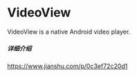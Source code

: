 # VideoView
VideoView is a native Android video player.

##### 详细介绍
https://www.jianshu.com/p/0c3ef72c20d1
